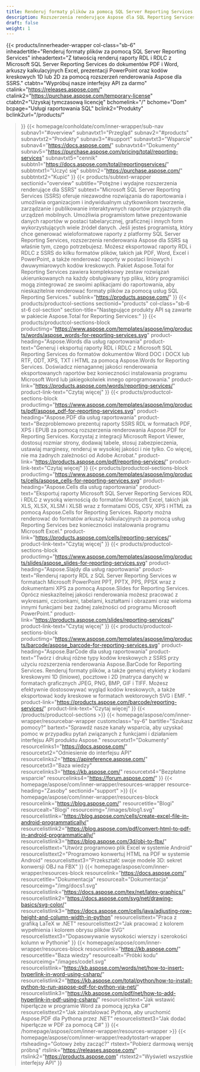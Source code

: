 ```yaml
---
title: Renderuj formaty plików za pomocą SQL Server Reporting Services
description: Rozszerzenia renderujące Aspose dla SQL Reporting Services umożliwiają eksportowanie raportów RDL i RDLC do formatów PDF, Word, Excel, PowerPoint i obrazów kodów kreskowych.
draft: false
weight: 1
---
```

{{< products/innerheader-wrapper col-class="sb-6"
  inheadertitle="Renderuj formaty plików za pomocą SQL Server Reporting Services"
  inheadertext="Z łatwością renderuj raporty RDL i RDLC z Microsoft SQL Server Reporting Services do dokumentów PDF i Word, arkuszy kalkulacyjnych Excel, prezentacji PowerPoint oraz kodów kreskowych 1D lub 2D za pomocą rozszerzeń renderowania Aspose dla SSRS."
  ctabtn="Wypróbuj nasze interfejsy API za darmo"
  ctalink="https://releases.aspose.com/"
  ctalink2="https://purchase.aspose.com/temporary-license"
  ctabtn2="Uzyskaj tymczasową licencję"
  bchomelink="/"
  bchome="Dom"
  bcpage="Usługi raportowania SQL"
  bclink2="Produkty"
  bclink2url="/products/"
  >}}
  {{< homepage/conholdate/com/inner-wrapper/sub-nav 
subnav1="#overview"
subnavtxt1="Przegląd" 
subnav2="#products"
subnavtxt2="Produkty" 
subnav3="#support"
subnavtxt3="Wsparcie" 
subnav4="https://docs.aspose.com/"
subnavtxt4="Dokumenty" 
subnav5="https://purchase.aspose.com/pricing/total/reporting-services"
subnavtxt5="cennik" 
subbtn1="https://docs.aspose.com/total/reportingservices/"
subbtntxt1="Uczyć się"
subbtn2="https://purchase.aspose.com/"
subbtntxt2="Kupić"
>}}
   {{< products/subtext-wrapper
   sectionid="overview" 
   subtitle="Potężne i wydajne rozszerzenia renderujące dla SSRS"
   subtext="Microsoft SQL Server Reporting Services (SSRS) oferuje niezawodne rozwiązania do raportowania i umożliwia organizacjom i indywidualnym użytkownikom tworzenie, zarządzanie i publikowanie interaktywnych raportów przyjaznych dla urządzeń mobilnych. Umożliwia programistom łatwe prezentowanie danych raportów w postaci tabelarycznej, graficznej i innych form wykorzystujących wiele źródeł danych. Jeśli jesteś programistą, który chce generować wieloformatowe raporty z platformy SQL Server Reporting Services, rozszerzenia renderowania Aspose dla SSRS są właśnie tym, czego potrzebujesz. Możesz eksportować raporty RDL i RDLC z SSRS do kilku formatów plików, takich jak PDF, Word, Excel i PowerPoint, a także renderować raporty w postaci liniowych i dwuwymiarowych kodów kreskowych. Pakiet Aspose.Total for Reporting Services zawiera kompleksowy zestaw rozwiązań ukierunkowanych na każdy obsługiwany typ pliku, który programiści mogą zintegrować ze swoimi aplikacjami do raportowania, aby nieskazitelnie renderować formaty plików za pomocą usług SQL Reporting Services."
   sublink="https://products.aspose.com/"
   >}} 
{{< products/productcol-sections
sectionid="products" 
col-class="sb-6 st-6 col-section"
section-title="Następujące produkty API są zawarte w pakiecie Aspose.Total for Reporting Services:"
>}}
{{< products/productcol-sections-block
productimg="https://www.aspose.com/templates/aspose/img/products/words/aspose_words-for-reporting-services.svg"
product-heading="Aspose.Words dla usług raportowania"
product-text="Generuj i eksportuj raporty RDL i RDLC z Microsoft SQL Reporting Services do formatów dokumentów Word DOC i DOCX lub RTF, ODT, XPS, TXT i HTML za pomocą Aspose.Words for Reporting Services. Doświadcz nienagannej jakości renderowania eksportowanych raportów bez konieczności instalowania programu Microsoft Word lub jakiegokolwiek innego oprogramowania."
product-link="https://products.aspose.com/words/reporting-services/"
product-link-text="Czytaj więcej"
>}}
{{< products/productcol-sections-block
productimg="https://www.aspose.com/templates/aspose/img/products/pdf/aspose_pdf-for-reporting-services.svg"
product-heading="Aspose.PDF dla usług raportowania"
product-text="Bezproblemowo prezentuj raporty SSRS RDL w formatach PDF, XPS i EPUB za pomocą rozszerzenia renderowania Aspose.PDF for Reporting Services. Korzystaj z integracji Microsoft Report Viewer, dostosuj rozmiar strony, dodawaj tabele, stosuj zabezpieczenia, ustawiaj marginesy, renderuj w wysokiej jakości i nie tylko. Co więcej, nie ma żadnych zależności od Adobe Acrobat."
product-link="https://products.aspose.com/pdf/reporting-services/"
product-link-text="Czytaj więcej"
>}}
{{< products/productcol-sections-block
productimg="https://www.aspose.com/templates/aspose/img/products/cells/aspose_cells-for-reporting-services.svg"
product-heading="Aspose.Cells dla usług raportowania"
product-text="Eksportuj raporty Microsoft SQL Server Reporting Services RDL i RDLC z wysoką wiernością do formatów Microsoft Excel, takich jak XLS, XLSX, XLSM i XLSB wraz z formatami ODS, CSV, XPS i HTML za pomocą Aspose.Cells for Reporting Services. Raporty można renderować do formatów arkuszy kalkulacyjnych za pomocą usług Reporting Services bez konieczności instalowania programu Microsoft Excel."
product-link="https://products.aspose.com/cells/reporting-services/"
product-link-text="Czytaj więcej"
>}}
{{< products/productcol-sections-block
productimg="https://www.aspose.com/templates/aspose/img/products/slides/aspose_slides-for-reporting-services.svg"
product-heading="Aspose.Slajdy dla usług raportowania"
product-text="Renderuj raporty RDL z SQL Server Reporting Services w formatach Microsoft PowerPoint PPT, PPTX, PPS, PPSX wraz z dokumentami XPS za pomocą Aspose.Slides for Reporting Services. Oprócz nieskazitelnej jakości renderowania możesz pracować z wykresami, czcionkami, tabelami, kształtami i obrazami oraz wieloma innymi funkcjami bez żadnej zależności od programu Microsoft PowerPoint."
product-link="https://products.aspose.com/slides/reporting-services/"
product-link-text="Czytaj więcej"
>}}
{{< products/productcol-sections-block
productimg="https://www.aspose.com/templates/aspose/img/products/barcode/aspose_barcode-for-reporting-services.svg"
product-heading="Aspose.BarCode dla usług raportowania"
product-text="Twórz i drukuj różne typy kodów kreskowych z SSRS przy użyciu rozszerzenia renderowania Aspose.BarCode for Reporting Services. Renderuj formaty plików, a także generuj etykiety z kodami kreskowymi 1D (liniowe), pocztowe i 2D (matryca danych) w formatach graficznych JPEG, PNG, BMP, GIF i TIFF. Możesz efektywnie dostosowywać wygląd kodów kreskowych, a także eksportować kody kreskowe w formatach wektorowych SVG i EMF. "
product-link="https://products.aspose.com/barcode/reporting-services/"
product-link-text="Czytaj więcej"
>}} 
{{< /products/productcol-sections >}}
{{< homepage/aspose/com/inner-wrapper/resourcebar-wrapper
customclass="sy-6"
bartitle="Szukasz pomocy?"
bartext="Sprawdź nasze kanały wsparcia, aby uzyskać pomoc w przypadku pytań związanych z funkcjami i działaniem interfejsu API produktu Aspose."
resourcetxt1="Dokumenty"
resourcelinks1="https://docs.aspose.com/"
resourcetxt2="Odniesienie do interfejsu API"
resourcelinks2="https://apireference.aspose.com/"
resourcetxt3="Baza wiedzy"
resourcelinks3="https://kb.aspose.com/"
resourcetxt4="Bezpłatne wsparcie"
resourcelinks4="https://forum.aspose.com/"
>}}
{{< homepage/aspose/com/inner-wrapper/resources-wrapper
resource-heading="Zasoby"
sectionid="support" >}}
{{< homepage/aspose/com/inner-wrapper/resources-block
resourcelink="https://blog.aspose.com/"
resourcetitle="Blogi"
resourcealt="Blogi"
resourceimg="/images/blog1.svg"
resourcelistlink="https://blog.aspose.com/cells/create-excel-file-in-android-programmatically/"
resourcelistlink2="https://blog.aspose.com/pdf/convert-html-to-pdf-in-android-programmatically/"
resourcelistlink3="https://blog.aspose.com/3d/obj-to-fbx/"
resourcelisttext="Utwórz programowo plik Excel w systemie Android"
resourcelisttext2="Programowo konwertuj HTML na PDF w systemie Android"
resourcelisttext3="Przekształć swoje modele 3D: sekret konwersji OBJ na FBX"
>}}
{{< homepage/aspose/com/inner-wrapper/resources-block
resourcelink="https://docs.aspose.com/"
resourcetitle="Dokumentacja"
resourcealt="Dokumentacja"
resourceimg="/img/docs1.svg"
resourcelistlink="https://docs.aspose.com/tex/net/latex-graphics/"
resourcelistlink2="https://docs.aspose.com/svg/net/drawing-basics/svg-color/"
resourcelistlink3="https://docs.aspose.com/cells/java/adjusting-row-height-and-column-width-in-python"
resourcelisttext="Praca z grafiką LaTeX w .NET"
resourcelisttext2="Jak pracować z kolorem wypełnienia i kolorem obrysu plików SVG"
resourcelisttext3="Dopasowywanie wysokości wierszy i szerokości kolumn w Pythonie"
>}}
{{< homepage/aspose/com/inner-wrapper/resources-block
resourcelink="https://kb.aspose.com/"
resourcetitle="Baza wiedzy"
resourcealt="Próbki kodu"
resourceimg="/images/code1.svg"
resourcelistlink="https://kb.aspose.com/words/net/how-to-insert-hyperlink-in-word-using-csharp/"
resourcelistlink2="https://kb.aspose.com/total/python/how-to-install-python-to-run-aspose-pdf-for-python-via-net/"
resourcelistlink3="https://kb.aspose.com/pdf/net/how-to-add-hyperlink-in-pdf-using-csharp/"
resourcelisttext="Jak wstawić hiperłącze w programie Word za pomocą języka C#"
resourcelisttext2="Jak zainstalować Pythona, aby uruchomić Aspose.PDF dla Pythona przez .NET"
resourcelisttext3="Jak dodać hiperłącze w PDF za pomocą C#"
>}}
{{< /homepage/aspose/com/inner-wrapper/resources-wrapper >}}
{{< homepage/aspose/com/inner-wrapper/readytostart-wrapper
rtsheading="Gotowy żeby zacząć?"
rtstext="Pobierz darmową wersję próbną"
rtslink="https://releases.aspose.com/"
rtslink2="https://products.aspose.com"
rtstext2="Wyświetl wszystkie interfejsy API"
>}}
